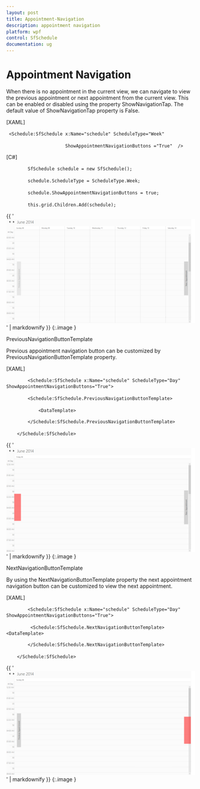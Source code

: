```yaml
---
layout: post
title: Appointment-Navigation
description: appointment navigation
platform: wpf
control: SfSchedule
documentation: ug
---
```


# Appointment Navigation

When there is no appointment in the current view, we can navigate to view the previous appointment or next appointment from the current view. This can be enabled or disabled using the property ShowNavigationTap. The default value of ShowNavigationTap property is False.  

[XAML]



     <Schedule:SfSchedule x:Name="schedule" ScheduleType="Week"

                          ShowAppointmentNavigationButtons ="True"  /> 





[C#]



            SfSchedule schedule = new SfSchedule();

            schedule.ScheduleType = ScheduleType.Week;

            schedule.ShowAppointmentNavigationButtons = true;

            this.grid.Children.Add(schedule);





{{ '![](Appointment-Navigation_images/Appointment-Navigation_img1.png)' | markdownify }}
{:.image }


PreviousNavigationButtonTemplate 

Previous appointment navigation button can be customized by PreviousNavigationButtonTemplate property.

[XAML]



            <Schedule:SfSchedule x:Name="schedule" ScheduleType="Day" ShowAppointmentNavigationButtons="True">

            <Schedule:SfSchedule.PreviousNavigationButtonTemplate>

                <DataTemplate>

<Border Height="200" Width="50" Background="Red"/>                </DataTemplate>

            </Schedule:SfSchedule.PreviousNavigationButtonTemplate>

        </Schedule:SfSchedule>



{{ '![](Appointment-Navigation_images/Appointment-Navigation_img2.png)' | markdownify }}
{:.image }


NextNavigationButtonTemplate

By using the NextNavigationButtonTemplate property the next appointment navigation button can be customized to view the next appointment.

[XAML]



            <Schedule:SfSchedule x:Name="schedule" ScheduleType="Day" ShowAppointmentNavigationButtons="True">

             <Schedule:SfSchedule.NextNavigationButtonTemplate>                <DataTemplate>

<Border Height="200" Width="50" Background="Red"/>                                </DataTemplate>

            </Schedule:SfSchedule.NextNavigationButtonTemplate>

        </Schedule:SfSchedule>





{{ '![](Appointment-Navigation_images/Appointment-Navigation_img3.png)' | markdownify }}
{:.image }




